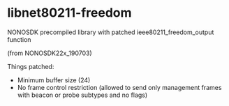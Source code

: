 # libnet80211-freedom
NONOSDK precompiled library with patched ieee80211_freedom_output function

(from NONOSDK22x_190703)

Things patched:
  - Minimum buffer size (24)
  - No frame control restriction (allowed to send only management frames with beacon or probe subtypes and no flags)
